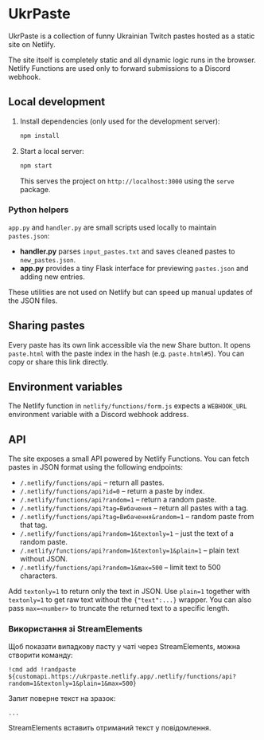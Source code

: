 # UkrPaste

UkrPaste is a collection of funny Ukrainian Twitch pastes hosted as a static site on Netlify.

The site itself is completely static and all dynamic logic runs in the browser. Netlify Functions are used only to forward submissions to a Discord webhook.

## Local development

1. Install dependencies (only used for the development server):
   ```bash
   npm install
   ```
2. Start a local server:
   ```bash
   npm start
   ```
   This serves the project on `http://localhost:3000` using the `serve` package.

### Python helpers

`app.py` and `handler.py` are small scripts used locally to maintain `pastes.json`:

- **handler.py** parses `input_pastes.txt` and saves cleaned pastes to `new_pastes.json`.
- **app.py** provides a tiny Flask interface for previewing `pastes.json` and adding new entries.

These utilities are not used on Netlify but can speed up manual updates of the JSON files.

## Sharing pastes

Every paste has its own link accessible via the new Share button. It opens `paste.html` with the paste index in the hash (e.g. `paste.html#5`). You can copy or share this link directly.

## Environment variables

The Netlify function in `netlify/functions/form.js` expects a `WEBHOOK_URL` environment variable with a Discord webhook address.

## API

The site exposes a small API powered by Netlify Functions. You can fetch pastes in JSON format using the following endpoints:

- `/.netlify/functions/api` – return all pastes.
- `/.netlify/functions/api?id=0` – return a paste by index.
- `/.netlify/functions/api?random=1` – return a random paste.
- `/.netlify/functions/api?tag=Вибачення` – return all pastes with a tag.
- `/.netlify/functions/api?tag=Вибачення&random=1` – random paste from that tag.
- `/.netlify/functions/api?random=1&textonly=1` – just the text of a random paste.
- `/.netlify/functions/api?random=1&textonly=1&plain=1` – plain text without JSON.
- `/.netlify/functions/api?random=1&max=500` – limit text to 500 characters.

Add `textonly=1` to return only the text in JSON. Use `plain=1` together with `textonly=1` to get raw text without the `{"text":...}` wrapper. You can also pass `max=<number>` to truncate the returned text to a specific length.

### Використання зі StreamElements

Щоб показати випадкову пасту у чаті через StreamElements, можна створити команду:

```text
!cmd add !randpaste ${customapi.https://ukrpaste.netlify.app/.netlify/functions/api?random=1&textonly=1&plain=1&max=500}
```

Запит поверне текст на зразок:

```text
...
```

StreamElements вставить отриманий текст у повідомлення.
